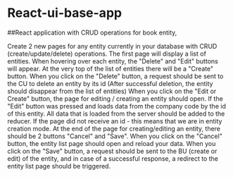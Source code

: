# React-ui-base-app
##React application with CRUD operations for book entity,

Create 2 new pages for any entity currently in your database with CRUD (create/update/delete) operations.
The first page will display a list of entities. When hovering over each entity, the "Delete" and "Edit" buttons will appear. At the very top of the list of entities there will be a "Create" button.
When you click on the "Delete" button, a request should be sent to the CU to delete an entity by its id (After successful deletion, the entity should disappear from the list of entities)
When you click on the "Edit or Create" button, the page for editing / creating an entity should open. If the "Edit" button was pressed and loads data from the company code by the id of this entity. All data that is loaded from the server should be added to the reducer. If the page did not receive an id - this means that we are in entity creation mode.
At the end of the page for creating/editing an entity, there should be 2 buttons "Cancel" and "Save". When you click on the "Cancel" button, the entity list page should open and reload your data. When you click on the "Save" button, a request should be sent to the BU (create or edit) of the entity, and in case of a successful response, a redirect to the entity list page should be triggered.
